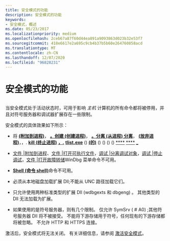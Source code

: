 ```yaml
---
title: 安全模式的功能
description: 安全模式的功能
keywords:
- 安全模式，概述
ms.date: 05/23/2017
ms.localizationpriority: medium
ms.openlocfilehash: 2ceb67a87f60d44ea891a9093863d023b32e53f7
ms.sourcegitcommit: 418e6617e2a695c9cb4b37b5b60e264760858acd
ms.translationtype: MT
ms.contentlocale: zh-CN
ms.lasthandoff: 12/07/2020
ms.locfileid: "96828231"
---
```

# <a name="features-of-secure-mode"></a>安全模式的功能


## <span id="ddk_features_of_secure_mode_dbg"></span><span id="DDK_FEATURES_OF_SECURE_MODE_DBG"></span>


当安全模式处于活动状态时，可用于影响 *主机* 计算机的所有命令都将被停用，并且对符号服务器和调试器扩展存在一些限制。

安全模式的具体效果如下所示：

-   将 [**(附加到进程)**](-attach--attach-to-process-.md)， [**。创建 (创建进程)**](-create--create-process-.md)， [**。分离 (从进程) 分离**](-detach--detach-from-process-.md)， [**(放弃进程)**](-abandon--abandon-process-.md)，，. [**kill (终止进程)**](-kill--kill-process-.md) [**，.**](-opendump--open-dump-file-.md) [**tlist.exe**](-tlist--list-process-ids-.md) () [**(的)**](-dump--create-dump-file-.md) ()  ()  ()  () [****](-writemem--write-memory-to-file-.md) [****](-netuse--control-network-connections-.md) [**\_**](-quit-lock--prevent-accidental-quit-.md)

-   [文件 |附加到进程](file---attach-to-a-process.md)、[文件 |打开可执行文件](file---open-executable.md)，[调试 |分离调试对象](debug---detach-debuggee.md)，[调试 |停止调试](debug---stop-debugging.md)，[文件 |打开故障转储](file---open-crash-dump.md)WinDbg 菜单命令不可用。

-   [**Shell (命令 shell)**](-shell--command-shell-.md)命令不可用。

-   必须从本地磁盘加载扩展 Dll;不能从 UNC 路径加载它们。

-   只允许使用两种标准类型的扩展 Dll (wdbgexts 和 dbgeng) 。 其他类型的 Dll 无法加载为扩展。

-   如果使用的是符号服务器，则有几个限制。 仅允许 SymSrv ( # A0) ;其他符号服务器 Dll 将不被接受。 不能将下游存储用于符号，任何现有的下游存储都将被忽略。 不允许 HTTP 和 HTTPS 连接。

激活后，安全模式将无法关闭。 有关详细信息，请参阅 [激活安全模式](activating-secure-mode.md)。

 

 





